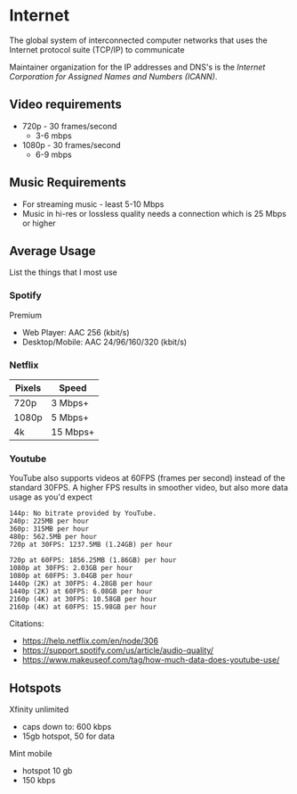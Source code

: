 # Internet

The global system of interconnected computer networks that uses the Internet protocol suite (TCP/IP) to communicate

Maintainer organization for the IP addresses and DNS's is the *Internet Corporation for Assigned Names and Numbers (ICANN)*.

## Video requirements

- 720p - 30 frames/second
    - 3-6 mbps
- 1080p - 30 frames/second
    - 6-9 mbps


## Music Requirements

- For streaming music - least 5-10 Mbps
- Music in hi-res or lossless quality needs a connection which is 25 Mbps or higher

## Average Usage

List the things that I most use

### Spotify
	
Premium

- Web Player: AAC 256 (kbit/s)
- Desktop/Mobile: AAC 24/96/160/320 (kbit/s)

### Netflix

| Pixels    | Speed  |
| --------  | -------- |
| 720p      |  3 Mbps+ |
| 1080p     |  5 Mbps+ |
| 4k        | 15 Mbps+ |

### Youtube

YouTube also supports videos at 60FPS (frames per second) instead of the standard 30FPS. A higher FPS results in smoother video, but also more data usage as you'd expect


    144p: No bitrate provided by YouTube.
    240p: 225MB per hour
    360p: 315MB per hour
    480p: 562.5MB per hour
    720p at 30FPS: 1237.5MB (1.24GB) per hour

    720p at 60FPS: 1856.25MB (1.86GB) per hour
    1080p at 30FPS: 2.03GB per hour
    1080p at 60FPS: 3.04GB per hour
    1440p (2K) at 30FPS: 4.28GB per hour
    1440p (2K) at 60FPS: 6.08GB per hour
    2160p (4K) at 30FPS: 10.58GB per hour
    2160p (4K) at 60FPS: 15.98GB per hour 

Citations:

- https://help.netflix.com/en/node/306
- https://support.spotify.com/us/article/audio-quality/
- https://www.makeuseof.com/tag/how-much-data-does-youtube-use/

## Hotspots

Xfinity unlimited

- caps down to: 600 kbps
- 15gb hotspot, 50 for data

Mint mobile

- hotspot 10 gb
- 150 kbps